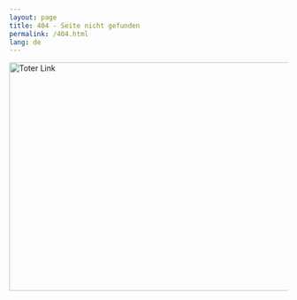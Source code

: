 ```yaml
---
layout: page
title: 404 - Seite nicht gefunden
permalink: /404.html
lang: de
---
```

<img class="lazy img-fluid"
     src="{% include helper/trans.html width='678' height='413' %}" data-src="https://img.feuerwehr-eisolzried.de/404/link.png"
     width="678" height="413"
     alt="Toter Link">
